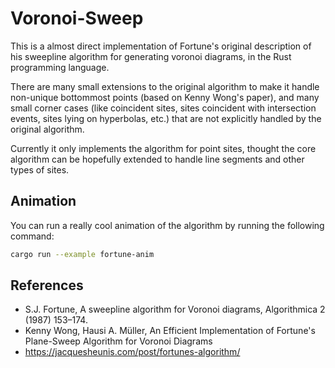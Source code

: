 # Voronoi-Sweep

This is a almost direct implementation of Fortune's original description of his
sweepline algorithm for generating voronoi diagrams, in the Rust programming
language.

There are many small extensions to the original algorithm to make it handle
non-unique bottommost points (based on Kenny Wong's paper), and many small
corner cases (like coincident sites, sites coincident with intersection events,
sites lying on hyperbolas, etc.) that are not explicitly handled by the original
algorithm.

Currently it only implements the algorithm for point sites, thought the core
algorithm can be hopefully extended to handle line segments and other types of
sites.

## Animation

You can run a really cool animation of the algorithm by running the following
command:

```sh
cargo run --example fortune-anim
```

## References

- S.J. Fortune, A sweepline algorithm for Voronoi diagrams, Algorithmica 2 (1987) 153–174.
- Kenny Wong, Hausi A. Müller, An Efficient Implementation of Fortune's Plane-Sweep Algorithm for Voronoi Diagrams
- https://jacquesheunis.com/post/fortunes-algorithm/
